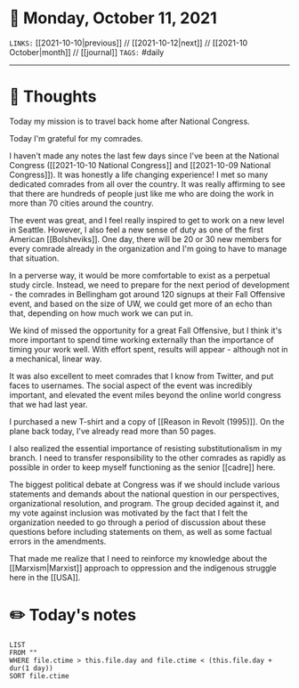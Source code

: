 # 📅 Monday, October 11, 2021
`LINKS:` [[2021-10-10|previous]] // [[2021-10-12|next]] // [[2021-10 October|month]] // [[journal]] 
`TAGS:` #daily

---
# 💭 Thoughts
Today my mission is to travel back home after National Congress. 

Today I'm grateful for my comrades. 

I haven't made any notes the last few days since I've been at the National Congress ([[2021-10-10 National Congress]] and [[2021-10-09 National Congress]]). It was honestly a life changing experience! I met so many dedicated comrades from all over the country. It was really affirming to see that there are hundreds of people just like me who are doing the work in more than 70 cities around the country. 

The event was great, and I feel really inspired to get to work on a new level in Seattle. However, I also feel a new sense of duty as one of the first American [[Bolsheviks]]. One day, there will be 20 or 30 new members for every comrade already in the organization and I'm going to have to manage that situation. 

In a perverse way, it would be more comfortable to exist as a perpetual study circle. Instead, we need to prepare for the next period of development - the comrades in Bellingham got around 120 signups at their Fall Offensive event, and based on the size of UW, we could get more of an echo than that, depending on how much work we can put in. 

We kind of missed the opportunity for a great Fall Offensive, but I think it's more important to spend time working externally than the importance of timing your work well. With effort spent, results will appear - although not in a mechanical, linear way. 

It was also excellent to meet comrades that I know from Twitter, and put faces to usernames. The social aspect of the event was incredibly important, and elevated the event miles beyond the online world congress that we had last year. 

I purchased a new T-shirt and a copy of [[Reason in Revolt (1995)]]. On the plane back today, I've already read more than 50 pages. 

I also realized the essential importance of resisting substitutionalism in my branch. I need to transfer responsibility to the other comrades as rapidly as possible in order to keep myself functioning as the senior [[cadre]] here.  

The biggest political debate at Congress was if we should include various statements and demands about the national question in our perspectives, organizational resolution, and program. The group decided against it, and my vote against inclusion was motivated by the fact that I felt the organization needed to go through a period of discussion about these questions before including statements on them, as well as some factual errors in the amendments. 

That made me realize that I need to reinforce my knowledge about the [[Marxism|Marxist]] approach to oppression and the indigenous struggle here in the [[USA]]. 

# ✏️ Today's notes
```dataview
LIST 
FROM ""
WHERE file.ctime > this.file.day and file.ctime < (this.file.day + dur(1 day))
SORT file.ctime
```
